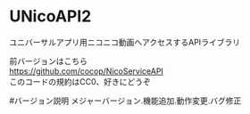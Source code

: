 # UNicoAPI2
ユニバーサルアプリ用ニコニコ動画へアクセスするAPIライブラリ

前バージョンはこちら  
https://github.com/cocop/NicoServiceAPI  
このコードの規約はCC0、好きにどうぞ

#バージョン説明
メジャーバージョン.機能追加.動作変更.バグ修正
